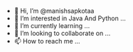 - 👋 Hi, I’m @manishsapkotaa
- 👀 I’m interested in Java And Python ...
- 🌱 I’m currently learning ...
- 💞️ I’m looking to collaborate on ...
- 📫 How to reach me ...

<!---
manishsapkotaa/manishsapkotaa is a ✨ special ✨ repository because its `README.md` (this file) appears on your GitHub profile.
You can click the Preview link to take a look at your changes.
--->
